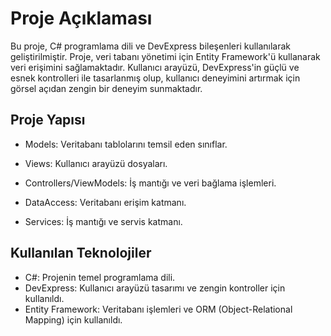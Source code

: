 # Proje Açıklaması

Bu proje, C# programlama dili ve DevExpress bileşenleri kullanılarak geliştirilmiştir. Proje, veri tabanı yönetimi için Entity Framework'ü kullanarak veri erişimini sağlamaktadır. Kullanıcı arayüzü, DevExpress'in güçlü ve esnek kontrolleri ile tasarlanmış olup, kullanıcı deneyimini artırmak için görsel açıdan zengin bir deneyim sunmaktadır.

## Proje Yapısı

- Models: Veritabanı tablolarını temsil eden sınıflar.

- Views: Kullanıcı arayüzü dosyaları.

- Controllers/ViewModels: İş mantığı ve veri bağlama işlemleri.

- DataAccess: Veritabanı erişim katmanı.

- Services: İş mantığı ve servis katmanı.
## Kullanılan Teknolojiler
- C#: Projenin temel programlama dili.
- DevExpress: Kullanıcı arayüzü tasarımı ve zengin kontroller için kullanıldı.
- Entity Framework: Veritabanı işlemleri ve ORM (Object-Relational Mapping) için kullanıldı.
